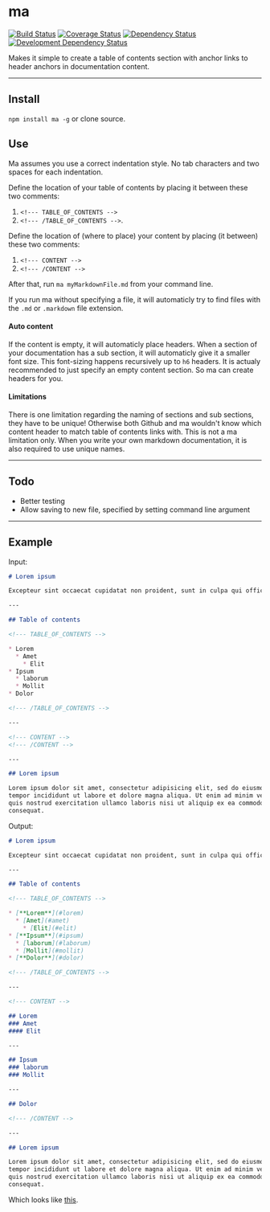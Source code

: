 # ma

[![Build Status](https://img.shields.io/travis/opensoars/ma.svg?style=flat)](https://travis-ci.org/opensoars/ma)
[![Coverage Status](https://img.shields.io/coveralls/opensoars/ma.svg?style=flat)](https://coveralls.io/r/opensoars/ma)
[![Dependency Status](https://david-dm.org/opensoars/ma.svg?style=flat)](https://david-dm.org/opensoars/ma)
[![Development Dependency Status](https://david-dm.org/opensoars/ma/dev-status.svg?style=flat)](https://david-dm.org/opensoars/ma#info=devDependencies&view=table)


Makes it simple to create a table of contents section with anchor links to header anchors in documentation content.


---


## Install

`npm install ma -g` or clone source.

## Use

Ma assumes you use a correct indentation style. No tab characters and two spaces for each indentation.

Define the location of your table of contents by placing it between these two comments: 

1. `<!--- TABLE_OF_CONTENTS -->`
2. `<!--- /TABLE_OF_CONTENTS -->`.

Define the location of (where to place) your content by placing (it between) these two comments: 

1. `<!--- CONTENT -->`
2. `<!--- /CONTENT -->`

After that, run `ma myMarkdownFile.md` from your command line.

If you run ma without specifying a file, it will automaticly try to find files with the `.md` or `.markdown` file extension.

#### Auto content
If the content is empty, it will automaticly place headers. When a section of your documentation has a sub section, it will automaticly give it a smaller font size. This font-sizing happens recursively up to `h6` headers. It is actualy recommended to just specify an empty content section. So ma can create headers for you.

#### Limitations
There is one limitation regarding the naming of sections and sub sections, they have to be unique! Otherwise both Github and ma wouldn't know which content header to match table of contents links with. This is not a ma limitation only. When you write your own markdown documentation, it is also required to use unique names.

---

## Todo

* Better testing
* Allow saving to new file, specified by setting command line argument

---

## Example

Input:

```md
# Lorem ipsum

Excepteur sint occaecat cupidatat non proident, sunt in culpa qui officia deserunt mollit anim id est laborum.

---

## Table of contents

<!--- TABLE_OF_CONTENTS -->

* Lorem
  * Amet
    * Elit
* Ipsum
  * laborum
  * Mollit
* Dolor

<!--- /TABLE_OF_CONTENTS -->

---

<!--- CONTENT -->
<!--- /CONTENT -->

---

## Lorem ipsum

Lorem ipsum dolor sit amet, consectetur adipisicing elit, sed do eiusmod
tempor incididunt ut labore et dolore magna aliqua. Ut enim ad minim veniam,
quis nostrud exercitation ullamco laboris nisi ut aliquip ex ea commodo
consequat.
```

Output:

```md
# Lorem ipsum

Excepteur sint occaecat cupidatat non proident, sunt in culpa qui officia deserunt mollit anim id est laborum.

---

## Table of contents

<!--- TABLE_OF_CONTENTS -->

* [**Lorem**](#lorem)
  * [Amet](#amet)
    * [Elit](#elit)
* [**Ipsum**](#ipsum)
  * [laborum](#laborum)
  * [Mollit](#mollit)
* [**Dolor**](#dolor)

<!--- /TABLE_OF_CONTENTS -->

---

<!--- CONTENT -->

## Lorem
### Amet
#### Elit

---

## Ipsum
### laborum
### Mollit

---

## Dolor

<!--- /CONTENT -->

---

## Lorem ipsum

Lorem ipsum dolor sit amet, consectetur adipisicing elit, sed do eiusmod
tempor incididunt ut labore et dolore magna aliqua. Ut enim ad minim veniam,
quis nostrud exercitation ullamco laboris nisi ut aliquip ex ea commodo
consequat.
```

Which looks like [this](https://github.com/opensoars/ma/blob/master/doc/example_result.md).